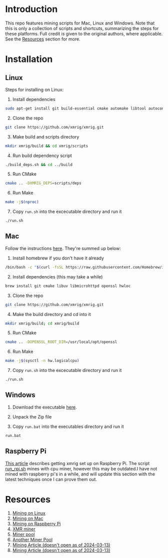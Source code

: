# Introduction

This repo features mining scripts for Mac, Linux and Windows.  Note that this is only a collection of scripts and shortcuts, summarizing the steps for these platforms.  Full credit is given to the original authors, where applicable.  See the [Resources](#Resources) section for more. 

# Installation

## Linux

Steps for installing on Linux:

1. Install dependencies

```bash
sudo apt-get install git build-essential cmake automake libtool autoconf
```

2. Clone the repo

```bash
git clone https://github.com/xmrig/xmrig.git
```

3. Make build and scripts directory

```bash
mkdir xmrig/build && cd xmrig/scripts
```

4. Run build dependency script

```bash
./build_deps.sh && cd ../build
```

5. Run CMake

```bash
cmake .. -DXMRIG_DEPS=scripts/deps
```

6. Run Make

```bash
make -j$(nproc)
```

7. Copy `run.sh` into the excecutable directory and run it

```bash
./run.sh
```

## Mac

Follow the instructions [here](https://nnekrut.netlify.app/posts/lets-kill-this-macbook-how-to-mine-monero-on-a-mac/).  They're summed up below:

1. Install homebrew if you don't have it already

```bash
/bin/bash -c "$(curl -fsSL https://raw.githubusercontent.com/Homebrew/install/master/install.sh)"
```

2. Install dependencies (this may take a while)

```bash
brew install git cmake libuv libmicrohttpd openssl hwloc
```

3. Clone the repo

```bash
git clone https://github.com/xmrig/xmrig.git
```

4. Make the build directory and cd into it

```bash
mkdir xmrig/build; cd xmrig/build
```

5. Run CMake

```bash
cmake .. -DOPENSSL_ROOT_DIR=/usr/local/opt/openssl
```

6. Run Make

```bash
make -j$(sysctl -n hw.logicalcpu)
```

7. Copy `run.sh` into the excecutable directory and run it

```bash
./run.sh
```

## Windows

1. Download the executable [here](https://github.com/fireice-uk/xmr-stak/releases).

2. Unpack the Zip file

3. Copy `run.bat` into the executables directory and run it

```bash
run.bat
```

## Raspberry Pi

[This article](https://raspberrytips.com/mine-monero-raspberry-pi/) describes getting xmrig set up on Raspberry Pi.  The script [run_rpi.sh](./run_rpi.sh) mines with cpu miner, however this may be outdated.I have not mined with raspberry pi's in a while, and will update this section with the latest techniques once I can prove them out.


# Resources 

1. [Mining on Linux](https://www.maketecheasier.com/mine-monero-linux/)
2. [Mining on Mac](https://nnekrut.netlify.app/posts/lets-kill-this-macbook-how-to-mine-monero-on-a-mac/)
3. [Mining on Raspberry Pi](https://raspberrytips.com/mine-monero-raspberry-pi/)
4. [XMR miner](https://github.com/fireice-uk/xmr-stak/releases)
6. [Miner pool](http://moneropools.com/)
7. [Another Miner Pool](https://supportxmr.com/)
8. [Mining Article (doesn't open as of 2024-03-13)](https://www.monero-miner.info/2020/05/mine-monero-without-fees.html)
9. [Mining Article (doesn't open as of 2024-03-13)](https://www.pinode.co.uk/monero-node-for-pi-3-or-armv7-devices-no-lcd-display.html)
